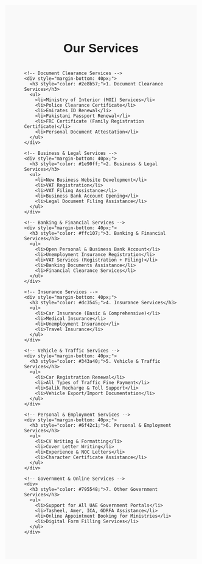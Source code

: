 <!-- SERVICES SECTION -->
<section id="services" style="padding: 50px; background-color: #f9f9f9; font-family: Arial, sans-serif;">
  <div style="max-width: 1000px; margin: auto;">
    <h2 style="text-align: center; font-size: 32px; margin-bottom: 40px;">Our Services</h2>

    <!-- Document Clearance Services -->
    <div style="margin-bottom: 40px;">
      <h3 style="color: #2e8b57;">1. Document Clearance Services</h3>
      <ul>
        <li>Ministry of Interior (MOI) Services</li>
        <li>Police Clearance Certificate</li>
        <li>Emirates ID Renewal</li>
        <li>Pakistani Passport Renewal</li>
        <li>FRC Certificate (Family Registration Certificate)</li>
        <li>Personal Document Attestation</li>
      </ul>
    </div>

    <!-- Business & Legal Services -->
    <div style="margin-bottom: 40px;">
      <h3 style="color: #1e90ff;">2. Business & Legal Services</h3>
      <ul>
        <li>New Business Website Development</li>
        <li>VAT Registration</li>
        <li>VAT Filing Assistance</li>
        <li>Business Bank Account Opening</li>
        <li>Legal Document Filing Assistance</li>
      </ul>
    </div>

    <!-- Banking & Financial Services -->
    <div style="margin-bottom: 40px;">
      <h3 style="color: #ffc107;">3. Banking & Financial Services</h3>
      <ul>
        <li>Open Personal & Business Bank Account</li>
        <li>Unemployment Insurance Registration</li>
        <li>VAT Services (Registration + Filing)</li>
        <li>Banking Documents Assistance</li>
        <li>Financial Clearance Services</li>
      </ul>
    </div>

    <!-- Insurance Services -->
    <div style="margin-bottom: 40px;">
      <h3 style="color: #dc3545;">4. Insurance Services</h3>
      <ul>
        <li>Car Insurance (Basic & Comprehensive)</li>
        <li>Medical Insurance</li>
        <li>Unemployment Insurance</li>
        <li>Travel Insurance</li>
      </ul>
    </div>

    <!-- Vehicle & Traffic Services -->
    <div style="margin-bottom: 40px;">
      <h3 style="color: #343a40;">5. Vehicle & Traffic Services</h3>
      <ul>
        <li>Car Registration Renewal</li>
        <li>All Types of Traffic Fine Payment</li>
        <li>Salik Recharge & Toll Support</li>
        <li>Vehicle Export/Import Documentation</li>
      </ul>
    </div>

    <!-- Personal & Employment Services -->
    <div style="margin-bottom: 40px;">
      <h3 style="color: #6f42c1;">6. Personal & Employment Services</h3>
      <ul>
        <li>CV Writing & Formatting</li>
        <li>Cover Letter Writing</li>
        <li>Experience & NOC Letters</li>
        <li>Character Certificate Assistance</li>
      </ul>
    </div>

    <!-- Government & Online Services -->
    <div>
      <h3 style="color: #795548;">7. Other Government Services</h3>
      <ul>
        <li>Support for All UAE Government Portals</li>
        <li>Tasheel, Amer, ICA, GDRFA Assistance</li>
        <li>Online Appointment Booking for Ministries</li>
        <li>Digital Form Filling Services</li>
      </ul>
    </div>
  </div>
</section>
